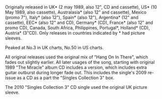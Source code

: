 Originally released in UK\* (2 may 1989, also 12", CD and cassette), US\* (10 May 1989, also cassette), Australasia\* (also 12" and cassette), Mexico (promo 7"), Italy\* (also 12"), Spain\* (also 12"), Argentina\* (12" and cassette), EEC\* (also 12" and CD), Germany\* (CD), France\* (also 12" and promo CD), Canada, South Africa, Philippines, Portugal\*, Holland\* (CD), Austria\* (3"CD). Only releases in countries indicated by \* had picture sleeves.

Peaked at No.3 in UK charts, No.50 in US charts.

All original releases used the original mix of "Hang On In There", which fades out slightly earlier. All later usages of the song, starting with original 1989 "The Miracle" album CD includes a version, which includes extra guitar outburst during longer fade out. This includes the single's 2009 re-issue as a CD as a part the "Singles Collection 3" box.

The 2010 "Singles Collection 3" CD single used the original UK picture sleeve.
